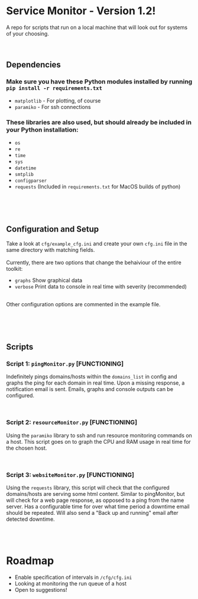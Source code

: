 # Service Monitor - Version 1.2!
A repo for scripts that run on a local machine that will look out for systems of your choosing.
<br><br><br>

## Dependencies
### Make sure you have these Python modules installed by running `pip install -r requirements.txt`
- `matplotlib` - For plotting, of course
- `paramiko` - For ssh connections
  
### These libraries are also used, but should already be included in your Python installation:
- `os`
- `re`
- `time`
- `sys`
- `datetime`
- `smtplib`
- `configparser`
- `requests` (Included in `requirements.txt` for MacOS builds of python)

<br><br><br>
## Configuration and Setup
Take a look at `cfg/example_cfg.ini` and create your own `cfg.ini` file in the same directory with matching fields.
<br><br>
Currently, there are two options that change the behaiviour of the entire toolkit: <br>
- `graphs`  Show graphical data <br>
- `verbose`  Print data to console in real time with severity (recommended)<br><br>

Other configuration options are commented in the example file.

<br><br><br>


## Scripts
### Script 1: `pingMonitor.py` [FUNCTIONING]
Indefinitely pings domains/hosts within the `domains_list` in config and graphs the ping for each domain in real time. Upon a missing response, a notification email is sent. Emails, graphs and console outputs can be configured. 

<br>

### Script 2: `resourceMonitor.py` [FUNCTIONING]
Using the `paramiko` library to ssh and run resource monitoring commands on a host. This script goes on to graph the CPU and RAM usage in real time for the chosen host.

<br>

### Script 3: `websiteMonitor.py` [FUNCTIONING]
Using the `requests` library, this script will check that the configured domains/hosts are serving some html content. Similar to pingMonitor, but will check for a web page response, as opposed to a ping from the name server. Has a configurable time for over what time period a downtime email should be repeated. Will also send a "Back up and running" email after detected downtime.

<br><br>
# Roadmap
- Enable specification of intervals in `/cfg/cfg.ini`
- Looking at monitoring the run queue of a host
- Open to suggestions!
